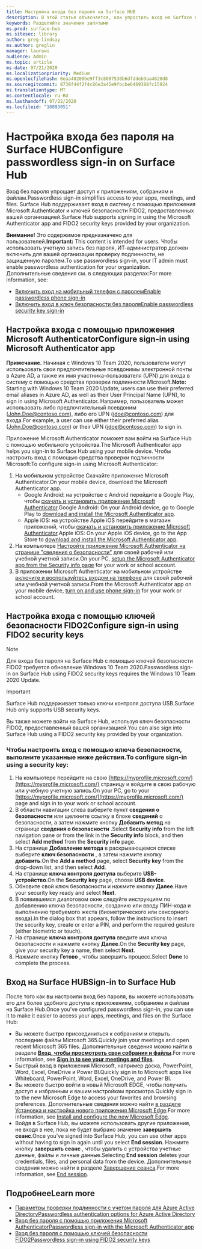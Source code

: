 ```yaml
---
title: Настройка входа без пароля на Surface HUB
description: В этой статье объясняется, как упростить вход на Surface Hub.
keywords: Разделяйте значения запятыми
ms.prod: surface-hub
ms.sitesec: library
author: greg-lindsay
ms.author: greglin
manager: laurawi
audience: Admin
ms.topic: article
ms.date: 07/21/2020
ms.localizationpriority: Medium
ms.openlocfilehash: 0eaa48200be9ff3c8087530b6dfddeb9aa4620d8
ms.sourcegitcommit: 8738f44f2f4c86e3a45e9fbcbe6469388fc15924
ms.translationtype: MT
ms.contentlocale: ru-RU
ms.lasthandoff: 07/22/2020
ms.locfileid: "10893051"
---
```

# <span data-ttu-id="3aafb-104">Настройка входа без пароля на Surface HUB</span><span class="sxs-lookup"><span data-stu-id="3aafb-104">Configure passwordless sign-in on Surface Hub</span></span>

 
<span data-ttu-id="3aafb-105">Вход без пароля упрощает доступ к приложениям, собраниям и файлам.</span><span class="sxs-lookup"><span data-stu-id="3aafb-105">Passwordless sign-in simplifies access to your apps, meetings, and files.</span></span> <span data-ttu-id="3aafb-106">Surface Hub поддерживает вход в систему с помощью приложения Microsoft Authenticator и ключей безопасности FIDO2, предоставленных вашей организацией.</span><span class="sxs-lookup"><span data-stu-id="3aafb-106">Surface Hub supports signing in using the Microsoft Authenticator app and FIDO2 security keys provided by your organization.</span></span>

<span data-ttu-id="3aafb-107">**Внимание!** Это содержимое предназначено для пользователей.</span><span class="sxs-lookup"><span data-stu-id="3aafb-107">**Important:** This content is intended for users.</span></span> <span data-ttu-id="3aafb-108">Чтобы использовать учетную запись без пароля, ИТ-администратор должен включить для вашей организации проверку подлинности, не защищенную паролем.</span><span class="sxs-lookup"><span data-stu-id="3aafb-108">To use passwordless sign-in, your IT admin must enable passwordless authentication for your organization.</span></span> <span data-ttu-id="3aafb-109">Дополнительные сведения см. в следующих разделах:</span><span class="sxs-lookup"><span data-stu-id="3aafb-109">For more information, see:</span></span>

- [<span data-ttu-id="3aafb-110">Включить вход на мобильный телефон с паролем</span><span class="sxs-lookup"><span data-stu-id="3aafb-110">Enable passwordless phone sign-in</span></span>](https://docs.microsoft.com/azure/active-directory/authentication/howto-authentication-passwordless-phone)
- [<span data-ttu-id="3aafb-111">Включить вход в ключ безопасности без пароля</span><span class="sxs-lookup"><span data-stu-id="3aafb-111">Enable passwordless security key sign-in</span></span>](https://docs.microsoft.com/azure/active-directory/authentication/howto-authentication-passwordless-security-key)


## <span data-ttu-id="3aafb-112">Настройка входа с помощью приложения Microsoft Authenticator</span><span class="sxs-lookup"><span data-stu-id="3aafb-112">Configure sign-in using Microsoft Authenticator app</span></span>

<span data-ttu-id="3aafb-113">**Примечание.** Начиная с Windows 10 Team 2020, пользователи могут использовать свои предпочтительные псевдонимы электронной почты в Azure AD, а также их имя участника-пользователя (UPN) для входа в систему с помощью средства проверки подлинности Microsoft.</span><span class="sxs-lookup"><span data-stu-id="3aafb-113">**Note:** Starting with Windows 10 Team 2020 Update, users can use their preferred email aliases in Azure AD, as well as their User Principal Name (UPN), to sign in using Microsoft Authenticator.</span></span> <span data-ttu-id="3aafb-114">Например, пользователь может использовать либо предпочтительный псевдоним (John.Doe@contoso.com), либо его UPN (jdoe@contoso.com) для входа.</span><span class="sxs-lookup"><span data-stu-id="3aafb-114">For example, a user can use either their preferred alias (John.Doe@contoso.com) or their UPN (jdoe@contoso.com) to sign in.</span></span>
 
<span data-ttu-id="3aafb-115">Приложение Microsoft Authenticator поможет вам войти на Surface Hub с помощью мобильного устройства.</span><span class="sxs-lookup"><span data-stu-id="3aafb-115">The Microsoft Authenticator app helps you sign-in to Surface Hub using your mobile device.</span></span> <span data-ttu-id="3aafb-116">Чтобы настроить вход с помощью средства проверки подлинности Microsoft:</span><span class="sxs-lookup"><span data-stu-id="3aafb-116">To configure sign-in using Microsoft Authenticator:</span></span>


1. <span data-ttu-id="3aafb-117">На мобильном устройстве Скачайте приложение Microsoft Authenticator.</span><span class="sxs-lookup"><span data-stu-id="3aafb-117">On your mobile device, download the Microsoft Authenticator app.</span></span>
    - <span data-ttu-id="3aafb-118">Google Android: на устройстве с Android перейдите в Google Play, чтобы [скачать и установить приложение Microsoft Authenticator](https://app.adjust.com/e3rxkc_7lfdtm?fallback=https%3A%2F%2Fplay.google.com%2Fstore%2Fapps%2Fdetails%3Fid%3Dcom.azure.authenticator).</span><span class="sxs-lookup"><span data-stu-id="3aafb-118">Google Android: On your Android device, go to Google Play to [download and install the Microsoft Authenticator app](https://app.adjust.com/e3rxkc_7lfdtm?fallback=https%3A%2F%2Fplay.google.com%2Fstore%2Fapps%2Fdetails%3Fid%3Dcom.azure.authenticator).</span></span>
    - <span data-ttu-id="3aafb-119">Apple iOS: на устройстве Apple iOS перейдите в магазин приложений, чтобы [скачать и установить приложение Microsoft Authenticator](https://app.adjust.com/e3rxkc_7lfdtm?fallback=https%3A%2F%2Fitunes.apple.com%2Fus%2Fapp%2Fmicrosoft-authenticator%2Fid983156458).</span><span class="sxs-lookup"><span data-stu-id="3aafb-119">Apple iOS: On your Apple iOS device, go to the App Store to [download and install the Microsoft Authenticator app](https://app.adjust.com/e3rxkc_7lfdtm?fallback=https%3A%2F%2Fitunes.apple.com%2Fus%2Fapp%2Fmicrosoft-authenticator%2Fid983156458).</span></span>
2. <span data-ttu-id="3aafb-120">На компьютере [Настройте приложение Microsoft Authenticator на странице "сведения о безопасности"](https://docs.microsoft.com/azure/active-directory/user-help/security-info-setup-auth-app#set-up-the-microsoft-authenticator-app-from-the-security-info-page) для своей рабочей или учебной учетной записи.</span><span class="sxs-lookup"><span data-stu-id="3aafb-120">On your PC, [setup the Microsoft Authenticator app from the Security info page](https://docs.microsoft.com/azure/active-directory/user-help/security-info-setup-auth-app#set-up-the-microsoft-authenticator-app-from-the-security-info-page) for your work or school account.</span></span>
3. <span data-ttu-id="3aafb-121">В приложении Microsoft Authenticator на мобильном устройстве [включите и воспользуйтесь входом на телефоне](https://docs.microsoft.com/azure/active-directory/user-help/user-help-auth-app-sign-in#turn-on-and-use-phone-sign-in-for-your-work-or-school-account) для своей рабочей или учебной учетной записи.</span><span class="sxs-lookup"><span data-stu-id="3aafb-121">From the Microsoft Authenticator app on your mobile device, [turn on and use phone sign-in](https://docs.microsoft.com/azure/active-directory/user-help/user-help-auth-app-sign-in#turn-on-and-use-phone-sign-in-for-your-work-or-school-account) for your work or school account.</span></span>

 
## <span data-ttu-id="3aafb-122">Настройка входа с помощью ключей безопасности FIDO2</span><span class="sxs-lookup"><span data-stu-id="3aafb-122">Configure sign-in using FIDO2 security keys</span></span>

> [!NOTE]
>  <span data-ttu-id="3aafb-123">Для входа без пароля на Surface Hub с помощью ключей безопасности FIDO2 требуется обновление Windows 10 Team 2020.</span><span class="sxs-lookup"><span data-stu-id="3aafb-123">Passwordless sign-in on Surface Hub using FIDO2 security keys requires the Windows 10 Team 2020 Update.</span></span>

> [!IMPORTANT]
> <span data-ttu-id="3aafb-124">Surface Hub поддерживает только ключи контроля доступа USB.</span><span class="sxs-lookup"><span data-stu-id="3aafb-124">Surface Hub only supports USB security keys.</span></span>
 
<span data-ttu-id="3aafb-125">Вы также можете войти на Surface Hub, используя ключ безопасности FIDO2, предоставленный вашей организацией.</span><span class="sxs-lookup"><span data-stu-id="3aafb-125">You can also sign into Surface Hub using a FIDO2 security key provided by your organization.</span></span> 

### <span data-ttu-id="3aafb-126">Чтобы настроить вход с помощью ключа безопасности, выполните указанные ниже действия.</span><span class="sxs-lookup"><span data-stu-id="3aafb-126">To configure sign-in using a security key:</span></span>


1. <span data-ttu-id="3aafb-127">На компьютере перейдите на свою [https://myprofile.microsoft.com/](https://myprofile.microsoft.com/) страницу и войдите в свою рабочую или учебную учетную запись.</span><span class="sxs-lookup"><span data-stu-id="3aafb-127">On your PC, go to your [https://myprofile.microsoft.com/](https://myprofile.microsoft.com/) page and sign in to your work or school account.</span></span>
2. <span data-ttu-id="3aafb-128">В области навигации слева выберите пункт **сведения о безопасности** или щелкните ссылку в блоке **сведений** о безопасности, а затем нажмите кнопку **Добавить метод** на странице **сведения о безопасности** .</span><span class="sxs-lookup"><span data-stu-id="3aafb-128">Select **Security info** from the left navigation pane or from the link in the **Security info** block, and then select **Add method** from the **Security info** page.</span></span>
3. <span data-ttu-id="3aafb-129">На странице **Добавление метода** в раскрывающемся списке выберите **ключ безопасности** , а затем нажмите кнопку **добавить**.</span><span class="sxs-lookup"><span data-stu-id="3aafb-129">On the **Add a method** page, select **Security key** from the drop-down list, and then select **Add**.</span></span>
4. <span data-ttu-id="3aafb-130">На странице **ключа контроля доступа** выберите **USB-устройство**.</span><span class="sxs-lookup"><span data-stu-id="3aafb-130">On the **Security key** page, choose **USB device**.</span></span>
5. <span data-ttu-id="3aafb-131">Обновите свой ключ безопасности и нажмите кнопку **Далее**.</span><span class="sxs-lookup"><span data-stu-id="3aafb-131">Have your security key ready and select **Next**.</span></span>
6. <span data-ttu-id="3aafb-132">В появившемся диалоговом окне следуйте инструкциям по добавлению ключа безопасности, созданию или вводу ПИН-кода и выполнению требуемого жеста (биометрического или сенсорного ввода).</span><span class="sxs-lookup"><span data-stu-id="3aafb-132">In the dialog box that appears, follow the instructions to insert the security key, create or enter a PIN, and perform the required gesture (either biometric or touch).</span></span>
7. <span data-ttu-id="3aafb-133">На странице **ключа контроля доступа** введите имя ключа безопасности и нажмите кнопку **Далее**.</span><span class="sxs-lookup"><span data-stu-id="3aafb-133">On the **Security key** page, give your security key a name, then select **Next**.</span></span>
8. <span data-ttu-id="3aafb-134">Нажмите кнопку **Готово** , чтобы завершить процесс.</span><span class="sxs-lookup"><span data-stu-id="3aafb-134">Select **Done** to complete the process.</span></span>

## <span data-ttu-id="3aafb-135">Вход на Surface HUB</span><span class="sxs-lookup"><span data-stu-id="3aafb-135">Sign-in to Surface Hub</span></span>

<span data-ttu-id="3aafb-136">После того как вы настроили вход без пароля, вы можете использовать его для более удобного доступа к приложениям, собраниям и файлам на Surface Hub.</span><span class="sxs-lookup"><span data-stu-id="3aafb-136">Once you've configured passwordless sign-in, you can use it to make it easier to access your apps, meetings, and files on the Surface Hub:</span></span>

- <span data-ttu-id="3aafb-137">Вы можете быстро присоединиться к собраниям и открыть последние файлы Microsoft 365.</span><span class="sxs-lookup"><span data-stu-id="3aafb-137">Quickly join your meetings and open recent Microsoft 365 files.</span></span> <span data-ttu-id="3aafb-138">Дополнительные сведения можно найти в разделе [**Вход, чтобы просмотреть свои собрания и файлы**](https://support.microsoft.com/help/4506480/sign-in-to-see-your-meetings-and-files-on-surface-hub).</span><span class="sxs-lookup"><span data-stu-id="3aafb-138">For more information, see [**Sign in to see your meetings and files**](https://support.microsoft.com/help/4506480/sign-in-to-see-your-meetings-and-files-on-surface-hub).</span></span>
- <span data-ttu-id="3aafb-139">Быстрый вход в приложения Microsoft, например доска, PowerPoint, Word, Excel, OneDrive и Power BI.</span><span class="sxs-lookup"><span data-stu-id="3aafb-139">Quickly sign in to Microsoft apps like Whiteboard, PowerPoint, Word, Excel, OneDrive, and Power BI.</span></span>
- <span data-ttu-id="3aafb-140">Вы можете быстро войти в новый Microsoft EDGE, чтобы получить доступ к избранным и вашим настройкам просмотра.</span><span class="sxs-lookup"><span data-stu-id="3aafb-140">Quickly sign in to the new Microsoft Edge to access your favorites and browsing preferences.</span></span> <span data-ttu-id="3aafb-141">Дополнительные сведения можно найти [в разделе Установка и настройка нового приложения Microsoft Edge](surface-hub-install-chromium-edge.md).</span><span class="sxs-lookup"><span data-stu-id="3aafb-141">For more information, see [Install and configure the new Microsoft Edge](surface-hub-install-chromium-edge.md).</span></span>
- <span data-ttu-id="3aafb-142">Войдя в Surface Hub, вы можете использовать другие приложения, не входя в нее, пока не будет выбрано значение **завершить сеанс**.</span><span class="sxs-lookup"><span data-stu-id="3aafb-142">Once you've signed into Surface Hub, you can use other apps without having to sign in again until you select **End session**.</span></span> <span data-ttu-id="3aafb-143">Нажмите кнопку **завершить сеанс** , чтобы удалить с устройства учетные данные, файлы и личные данные.</span><span class="sxs-lookup"><span data-stu-id="3aafb-143">Selecting **End session** deletes your credentials, files, and personal data from the device.</span></span> <span data-ttu-id="3aafb-144">Дополнительные сведения можно найти в разделе [Завершение сеанса](finishing-your-surface-hub-meeting.md).</span><span class="sxs-lookup"><span data-stu-id="3aafb-144">For more information, see [End session](finishing-your-surface-hub-meeting.md).</span></span>


## <span data-ttu-id="3aafb-145">Подробнее</span><span class="sxs-lookup"><span data-stu-id="3aafb-145">Learn more</span></span>

- [<span data-ttu-id="3aafb-146">Параметры проверки подлинности с учетом пароля для Azure Active Directory</span><span class="sxs-lookup"><span data-stu-id="3aafb-146">Passwordless authentication options for Azure Active Directory</span></span>](https://docs.microsoft.com/azure/active-directory/authentication/concept-authentication-passwordless)
- [<span data-ttu-id="3aafb-147">Вход без пароля с помощью приложения Microsoft Authenticator</span><span class="sxs-lookup"><span data-stu-id="3aafb-147">Passwordless sign-in with the Microsoft Authenticator app</span></span>](https://docs.microsoft.com/azure/active-directory/authentication/howto-authentication-passwordless-phone)
- [<span data-ttu-id="3aafb-148">Вход без пароля с помощью ключей безопасности FIDO2</span><span class="sxs-lookup"><span data-stu-id="3aafb-148">Passwordless sign-in using FIDO2 security keys</span></span>](https://docs.microsoft.com/azure/active-directory/authentication/howto-authentication-passwordless-security-key#user-registration-and-management-of-fido2-security-keys)

